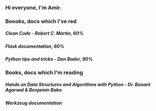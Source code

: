 ### Hi everyone, I'm Amir.
### Boooks, docs which I've red
##### Clean Code - Robert C. Martin, 60%
##### Flask documentation, 60%
##### Python tips and tricks - Dan Bader, 90%
### Books, docs which I'm reading
##### Hands on Data Structures and Algorithms with Python - Dr. Basant Agarwal & Benjamin Baka
##### Werkzeug documentation
